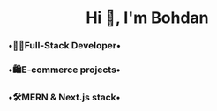 <h1 align="center">Hi 👋, I'm Bohdan</h1>

<h3>•👨‍💻Full-Stack Developer•</h3>
<h3>•🛍️E-commerce projects•</h3>
<h3>•🛠️MERN & Next.js stack•</h3>


